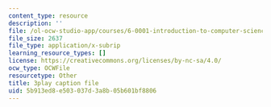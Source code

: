 ```yaml
---
content_type: resource
description: ''
file: /ol-ocw-studio-app/courses/6-0001-introduction-to-computer-science-and-programming-in-python-fall-2016/5b913ed8e503037d3a8b05b601bf8806_P-0w8xWcnDQ.srt
file_size: 2637
file_type: application/x-subrip
learning_resource_types: []
license: https://creativecommons.org/licenses/by-nc-sa/4.0/
ocw_type: OCWFile
resourcetype: Other
title: 3play caption file
uid: 5b913ed8-e503-037d-3a8b-05b601bf8806
---
```

